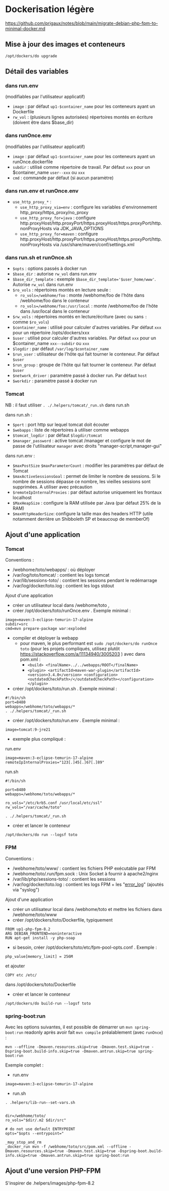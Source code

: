 # Dockerisation légère

https://github.com/prigaux/notes/blob/main/migrate-debian-php-fpm-to-minimal-docker.md

## Mise à jour des images et conteneurs

```
/opt/dockers/do upgrade
```

## Détail des variables

### dans run.env

(modifiables par l'utilisateur applicatif)

  * `image` : par défaut `up1-$container_name` pour les conteneurs ayant un Dockerfile
  * `rw_vol` : (plusieurs lignes autorisées) répertoires montés en écriture (doivent être dans $base_dir)

### dans runOnce.env

(modifiables par l'utilisateur applicatif)

  * `image` : par défaut `up1-$container_name` pour les conteneurs ayant un runOnce.dockerfile
  * `subdir` : utilisé comme répertoire de travail. Par défaut `xxx` pour un $container_name `user--xxx` ou `xxx`
  * `cmd` : commande par défaut (si aucun paramètre)

### dans run.env et runOnce.env

  * `use_http_proxy_*` : 
    * `use_http_proxy_via=env` : configure les variables d'environnement http_proxy/https_proxy/no_proxy
    * `use_http_proxy_for=java` : configure http.proxyHost/http.proxyPort/https.proxyHost/https.proxyPort/http.nonProxyHosts via JDK_JAVA_OPTIONS
    * `use_http_proxy_for=maven` : configure http.proxyHost/http.proxyPort/https.proxyHost/https.proxyPort/http.nonProxyHosts via /usr/share/maven/conf/settings.xml

### dans run.sh et runOnce.sh

  * `$opts` : options passés à docker run
  * `$base_dir` : autorise `rw_vol` dans run.env
  * `$base_dir_template` : exemple `$base_dir_template='$user_home/www'`. Autorise `rw_vol` dans run.env
  * `$ro_vols` : répertoires montés en lecture seule :
    * `ro_vols=/webhome/foo` : monte /webhome/foo de l'hôte dans /webhome/foo dans le conteneur
    * `ro_vols=/webhome/foo:/usr/local` : monte /webhome/foo de l'hôte dans /usr/local dans le conteneur
  * `$rw_vols` : répertoires montés en lecture/écriture (avec ou sans `:` comme `$ro_vols`)
  * `$container_name` : utilisé pour calculer d'autres variables. Par défaut `xxx` pour un répertoire /opts/dockers/xxx
  * `$user` : utilisé pour calculer d'autres variables. Par défaut `xxx` pour un $container_name `xxx--subdir` ou `xxx`
  * `$logdir` : par défaut `/var/log/$container_name`
  * `$run_user` : utilisateur de l'hôte qui fait tourner le conteneur. Par défaut `$user`
  * `$run_group` : groupe de l'hôte qui fait tourner le conteneur. Par défaut `$user`
  * `$network_driver` : paramètre passé à docker run. Par défaut `host`
  * `$workdir` : paramètre passé à docker run

### Tomcat 

NB : il faut utiliser `. ./.helpers/tomcat/_run.sh` dans run.sh

dans run.sh :

  * `$port` : port http sur lequel tomcat doit écouter
  * `$webapps` : liste de répertoires à utiliser comme webapps
  * `$tomcat_logdir` : par défaut `$logdir/tomcat`
  * `$manager_password` : active tomcat /manager et configure le mot de passe de l'utilisateur `manager` avec droits "manager-script,manager-gui"

dans run.env :

  * `$maxPostSize` `$maxParameterCount` : modifier les paramètres par défaut de Tomcat
  * `$maxActiveSessionsGoal` : permet de limiter le nombre de sessions. Si le nombre de sessions dépasse ce nombre, les vieilles sessions sont supprimées. A utiliser avec précaution
  * `$remoteIpInternalProxies` : par défaut autorise uniquement les frontaux localhost
  * `$MaxHeapSize` : configure la RAM utilisée par Java (par défaut 25% de la RAM)
  * `$maxHttpHeaderSize`: configure la taille max des headers HTTP (utile notamment derrière un Shibboleth SP et beaucoup de memberOf)


## Ajout d'une application

### Tomcat

Conventions :
  * /webhome/toto/webapps/ : où déployer
  * /var/log/toto/tomcat/ : contient les logs tomcat
  * /var/lib/sessions-toto/ : contient les sessions pendant le redémarrage
  * /var/log/docker/toto.log : contient les logs stdout

Ajout d'une application

  * créer un utilisateur local dans /webhome/toto , 
  * créer /opt/dockers/toto/runOnce.env . Exemple minimal :
```
image=maven:3-eclipse-temurin-17-alpine
subdir=src
cmd=mvn prepare-package war:exploded
```
  * compiler et déployer la webapp
    * pour maven, le plus performant est `sudo /opt/dockers/do runOnce toto` (pour les projets compliqués, utilisez plutôt https://stackoverflow.com/a/11134940/3005203 ) avec dans pom.xml :
      * `<build> <finalName>../../webapps/ROOT</finalName>`
      * `<plugin> <artifactId>maven-war-plugin</artifactId> <version>3.4.0</version> <configuration><outdatedCheckPath>/</outdatedCheckPath></configuration> </plugin>`
  * créer /opt/dockers/toto/run.sh . Exemple minimal :
```
#!/bin/sh
port=8480
webapps=/webhome/toto/webapps/*
. ./.helpers/tomcat/_run.sh
```
  * créer /opt/dockers/toto/run.env . Exemple minimal :
```
image=tomcat:9-jre21
```
  * exemple plus compliqué :

run.env
```
image=maven:3-eclipse-temurin-17-alpine
remoteIpInternalProxies="123[.]45[.]67[.]89"
```
run.sh
```
#!/bin/sh

port=8480
webapps=/webhome/toto/webapps/*

ro_vols="/etc/krb5.conf /usr/local/etc/ssl"
rw_vols="/var/cache/toto"

. ./.helpers/tomcat/_run.sh
```
   * créer et lancer le conteneur
```
/opt/dockers/do run --logsf toto
```

### FPM

Conventions :
  * /webhome/toto/www/ : contient les fichiers PHP exécutable par FPM
  * /webhome/toto/.run/fpm.sock : Unix Socket à fournir à apache2/nginx
  * /var/lib/php/sessions-toto/ : contient les sessions
  * /var/log/docker/toto.log : contient les logs FPM + les "[error_log](https://github.com/prigaux/notes/blob/main/FPM-et-messages-de-logs-de-PHP.md)" (ajoutés via "syslog")

Ajout d'une application
  * créer un utilisateur local dans /webhome/toto et mettre les fichiers dans /webhome/toto/www
  * créer /opt/dockers/toto/Dockerfile, typiquement

```
FROM up1-php-fpm-8.2
ARG DEBIAN_FRONTEND=noninteractive
RUN apt-get install -y php-soap
```
   * si besoin, créer /opt/dockers/toto/etc/fpm-pool-opts.conf . Exemple :
```
php_value[memory_limit] = 256M
```
et ajouter
```
COPY etc /etc/
```
dans /opt/dockers/toto/Dockerfile
   * créer et lancer le conteneur
```
/opt/dockers/do build-run --logsf toto
```

### spring-boot:run

Avec les options suivantes, il est possible de démarrer un `mvn spring-boot:run` readonly après avoir fait `mvn compile` préalablement (avec `runOnce`) :

```
mvn --offline -Dmaven.resources.skip=true -Dmaven.test.skip=true -Dspring-boot.build-info.skip=true -Dmaven.antrun.skip=true spring-boot:run
```

Exemple complet :

  * run.env
```
image=maven:3-eclipse-temurin-17-alpine
```
  * run.sh
```
. .helpers/lib-run--set-vars.sh


dir=/webhome/toto/
ro_vols="$dir/.m2 $dir/src"

# do not use default ENTRYPOINT
opts="$opts --entrypoint="

_may_stop_and_rm
_docker_run mvn -f /webhome/toto/src/pom.xml --offline -Dmaven.resources.skip=true -Dmaven.test.skip=true -Dspring-boot.build-info.skip=true -Dmaven.antrun.skip=true spring-boot:run
```


## Ajout d'une version PHP-FPM

S'inspirer de .helpers/images/php-fpm-8.2
